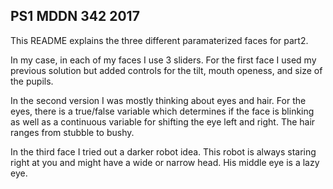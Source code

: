 ## PS1 MDDN 342 2017

This README explains the three different paramaterized faces for part2.

In my case, in each of my faces I use 3 sliders. For the first face I used my previous solution but added controls for the tilt, mouth openess, and size of the pupils.

In the second version I was mostly thinking about eyes and hair. For the eyes, there is a true/false variable which determines if the face is blinking as well as a continuous variable for shifting the eye left and right. The hair ranges from stubble to bushy.

In the third face I tried out a darker robot idea. This robot is always staring right at you and might have a wide or narrow head. His middle eye is a lazy eye.
